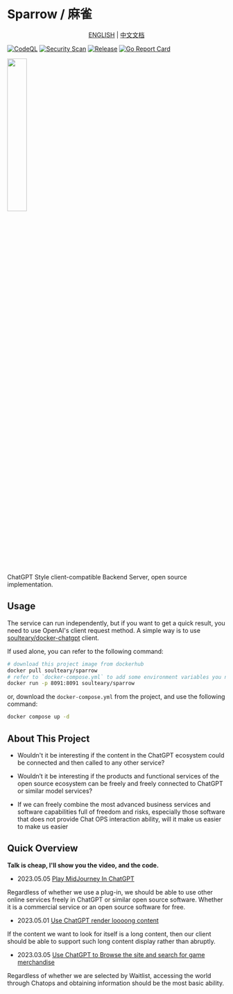 # Sparrow / 麻雀

<p style="text-align: center;">
  <a href="README.md">ENGLISH</a> | <a href="README_CN.md"  target="_blank">中文文档</a>
</p>

[![CodeQL](https://github.com/soulteary/sparrow/actions/workflows/codeql.yml/badge.svg)](https://github.com/soulteary/sparrow/actions/workflows/codeql.yml) [![Security Scan](https://github.com/soulteary/sparrow/actions/workflows/scan.yml/badge.svg)](https://github.com/soulteary/sparrow/actions/workflows/scan.yml) [![Release](https://github.com/soulteary/sparrow/actions/workflows/release.yaml/badge.svg)](https://github.com/soulteary/sparrow/actions/workflows/release.yaml) [![Go Report Card](https://goreportcard.com/badge/github.com/soulteary/sparrow)](https://goreportcard.com/report/github.com/soulteary/sparrow)

<img src=".github/logo.png" width="30%">

ChatGPT Style client-compatible Backend Server, open source implementation.

## Usage

The service can run independently, but if you want to get a quick result, you need to use OpenAI's client request method. A simple way is to use [soulteary/docker-chatgpt](https://github.com/soulteary/docker-chatgpt) client.

If used alone, you can refer to the following command:

```bash
# download this project image from dockerhub
docker pull soulteary/sparrow
# refer to `docker-compose.yml` to add some environment variables you need
docker run -p 8091:8091 soulteary/sparrow
```

or, download the `docker-compose.yml` from the project, and use the following command:

```bash
docker compose up -d
```


## About This Project

- Wouldn't it be interesting if the content in the ChatGPT ecosystem could be connected and then called to any other service?

- Wouldn’t it be interesting if the products and functional services of the open source ecosystem can be freely and freely connected to ChatGPT or similar model services?

- If we can freely combine the most advanced business services and software capabilities full of freedom and risks, especially those software that does not provide Chat OPS interaction ability, will it make us easier to make us easier

## Quick Overview

**Talk is cheap, I'll show you the video, and the code.**

- 2023.05.05 [Play MidJourney In ChatGPT](https://www.zhihu.com/pin/1637642465724325890)

Regardless of whether we use a plug-in, we should be able to use other online services freely in ChatGPT or similar open source software. Whether it is a commercial service or an open source software for free.

- 2023.05.01 [Use ChatGPT render loooong content](https://www.zhihu.com/pin/1636158221214887936)

If the content we want to look for itself is a long content, then our client should be able to support such long content display rather than abruptly.


- 2023.03.05 [Use ChatGPT to Browse the site and search for game merchandise](https://www.zhihu.com/zvideo/1615679760738250752)

Regardless of whether we are selected by Waitlist, accessing the world through Chatops and obtaining information should be the most basic ability.
